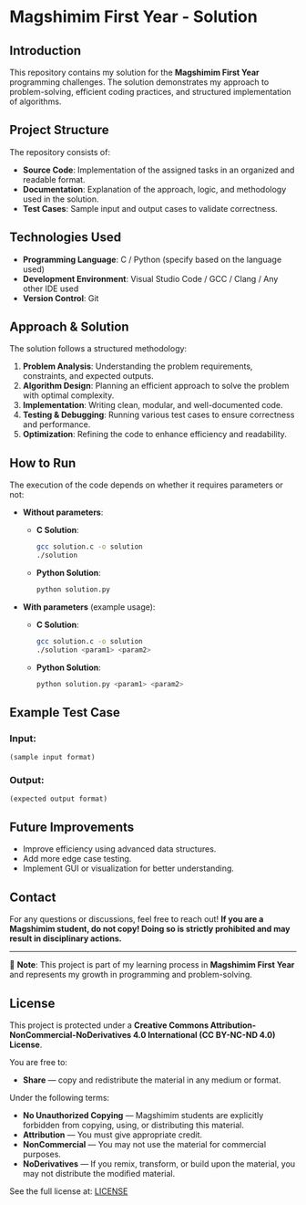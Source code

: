 # Magshimim First Year - Solution

## Introduction

This repository contains my solution for the **Magshimim First Year** programming challenges. The solution demonstrates my approach to problem-solving, efficient coding practices, and structured implementation of algorithms.

## Project Structure

The repository consists of:

- **Source Code**: Implementation of the assigned tasks in an organized and readable format.
- **Documentation**: Explanation of the approach, logic, and methodology used in the solution.
- **Test Cases**: Sample input and output cases to validate correctness.

## Technologies Used

- **Programming Language**: C / Python (specify based on the language used)
- **Development Environment**: Visual Studio Code / GCC / Clang / Any other IDE used
- **Version Control**: Git

## Approach & Solution

The solution follows a structured methodology:

1. **Problem Analysis**: Understanding the problem requirements, constraints, and expected outputs.
2. **Algorithm Design**: Planning an efficient approach to solve the problem with optimal complexity.
3. **Implementation**: Writing clean, modular, and well-documented code.
4. **Testing & Debugging**: Running various test cases to ensure correctness and performance.
5. **Optimization**: Refining the code to enhance efficiency and readability.

## How to Run

The execution of the code depends on whether it requires parameters or not:

- **Without parameters**:
  - **C Solution**:
    ```sh
    gcc solution.c -o solution
    ./solution
    ```
  - **Python Solution**:
    ```sh
    python solution.py
    ```

- **With parameters** (example usage):
  - **C Solution**:
    ```sh
    gcc solution.c -o solution
    ./solution <param1> <param2>
    ```
  - **Python Solution**:
    ```sh
    python solution.py <param1> <param2>
    ```

## Example Test Case

### Input:
```
(sample input format)
```

### Output:
```
(expected output format)
```

## Future Improvements

- Improve efficiency using advanced data structures.
- Add more edge case testing.
- Implement GUI or visualization for better understanding.

## Contact

For any questions or discussions, feel free to reach out! **If you are a Magshimim student, do not copy! Doing so is strictly prohibited and may result in disciplinary actions.**

---
📌 **Note**: This project is part of my learning process in **Magshimim First Year** and represents my growth in programming and problem-solving.

## License

This project is protected under a **Creative Commons Attribution-NonCommercial-NoDerivatives 4.0 International (CC BY-NC-ND 4.0) License**.

You are free to:
- **Share** — copy and redistribute the material in any medium or format.

Under the following terms:
- **No Unauthorized Copying** — Magshimim students are explicitly forbidden from copying, using, or distributing this material.
- **Attribution** — You must give appropriate credit.
- **NonCommercial** — You may not use the material for commercial purposes.
- **NoDerivatives** — If you remix, transform, or build upon the material, you may not distribute the modified material.

See the full license at: [LICENSE](LICENSE)

